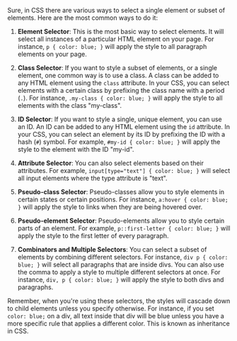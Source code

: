 Sure, in CSS there are various ways to select a single element or subset of elements. Here are the most common ways to do it:

1. **Element Selector**: This is the most basic way to select elements. It will select all instances of a particular HTML element on your page. For instance, `p { color: blue; }` will apply the style to all paragraph elements on your page.

2. **Class Selector**: If you want to style a subset of elements, or a single element, one common way is to use a class. A class can be added to any HTML element using the `class` attribute. In your CSS, you can select elements with a certain class by prefixing the class name with a period (`.`). For instance, `.my-class { color: blue; }` will apply the style to all elements with the class "my-class".

3. **ID Selector**: If you want to style a single, unique element, you can use an ID. An ID can be added to any HTML element using the `id` attribute. In your CSS, you can select an element by its ID by prefixing the ID with a hash (`#`) symbol. For example, `#my-id { color: blue; }` will apply the style to the element with the ID "my-id".

4. **Attribute Selector**: You can also select elements based on their attributes. For example, `input[type="text"] { color: blue; }` will select all input elements where the type attribute is "text".

5. **Pseudo-class Selector**: Pseudo-classes allow you to style elements in certain states or certain positions. For instance, `a:hover { color: blue; }` will apply the style to links when they are being hovered over. 

6. **Pseudo-element Selector**: Pseudo-elements allow you to style certain parts of an element. For example, `p::first-letter { color: blue; }` will apply the style to the first letter of every paragraph.

7. **Combinators and Multiple Selectors**: You can select a subset of elements by combining different selectors. For instance, `div p { color: blue; }` will select all paragraphs that are inside divs. You can also use the comma to apply a style to multiple different selectors at once. For instance, `div, p { color: blue; }` will apply the style to both divs and paragraphs.

Remember, when you're using these selectors, the styles will cascade down to child elements unless you specify otherwise. For instance, if you set `color: blue;` on a div, all text inside that div will be blue unless you have a more specific rule that applies a different color. This is known as inheritance in CSS.